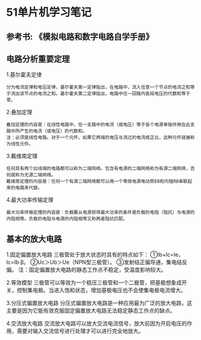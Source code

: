 # 51单片机学习笔记
## 参考书: 《模拟电路和数字电路自学手册》

## 电路分析重要定理
1.基尔霍夫定律

    分为电流定律和电压定律，基尔霍夫第一定律指出，在电路中，流入任意一个节点的电流之和等于流出该节点的电流之和。基尔霍夫第二定律指出，电路中任一回路内各段电压的代数和等于零。

2.叠加定理

    叠加定理的内容是：在线性电路中，任一支路中的电流（或电压）等于各个电源单独作用在此支路中所产生的电流（或电压）的代数和。
    注：必须是线性电路。对于一个元件，如果它两端的电压与流过的电流成正比，这种元件就被称为线性元件。

3.戴维南定理

    任何具有两个出线端的电路都可以称为二端网络。包含有电源的二端网络称为有源二端网络，否则就称为无源二端网络。
    戴维南定理的内容是：任何一个有源二端网络都可以用一个等效电源电动势E0和内阻R0串联起来的电路来代替。

4.最大功率传输定理

    最大功率传输定理的内容是：负载要从电源获得最大功率的条件是负载的电阻（阻抗）与电源的内阻相等。负载的电阻与电源的内阻相等又称两者阻抗匹配。

## 基本的放大电路
1.固定偏置放大电路
三极管处于放大状态时具有的特点如下：
①Ib+Ic=Ie，Ic=Ib·β。
②Uc＞Ub＞Ue（NPN型三极管）。
③发射结正偏导通，集电结反偏。
注：固定偏置放大电路的静态工作点不稳定，受温度影响较大。

2.等效模型
三极管可以等效为一个稳压三极管和一个二极管，把基极想象成开关，控制集电极。当进入饱和状态，增加基极电压也不会使集电极电流增大。

3.分压式偏置放大电路
分压式偏置放大电路是一种应用最为广泛的放大电路，这主要是因为它能有效克服固定偏置放大电路无法稳定静态工作点的缺点。

4.交流放大电路
交流放大电路可以放大交流电流信号，放大前因为开启电压的作用，需要对输入交流信号进行处理才可以进行完全地放大。